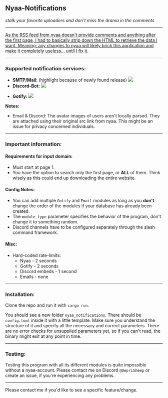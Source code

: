 
## **Nyaa-Notifications**

*stalk your favorite uploaders and don't miss the drama in the comments*

___

[As the RSS feed from nyaa doesn't provide comments and anything after the first page, I had to basically strip down the HTML to retrieve the data I want. Meaning: any changes to nyaa will likely brick this application and make it completely useless... until I fix it.](https://cdn.discordapp.com/attachments/768636792580341801/1126709125695410226/7937d3d659fb4af895ae.jpg)

___

### **Supported notification services:**
+ **SMTP/Mail:** (highlight because of newly found release)
![](https://i.imgur.com/XqPZMZt.png)
+ **Discord-Bot:**
![](https://i.imgur.com/EfM97GB.png)
* **Gotify:**
![](https://i.imgur.com/z6UOTAc.png)

**Notes:**
- Email & Discord: The avatar images of users aren't locally parsed. They are attached using their original src link from nyaa. This might be an issue for privacy concerned individuals.

___

### **Important information:**

#### Requirements for input domain:
* Must start at page 1.
* You have the option to search only the first page, or **ALL** of them. Think wisely as this could end up downloading the entire website.

#### Config Notes:
* You can add multiple `Gotify` and `Email` modules as long as you **don't** change the order of the modules if your database has already been created.
* The `module_type` parameter specifies the behavior of the program, don't change it to something random.
* Discord channels have to be configured separately through the slash command framework.

#### Misc:
* Hard-coded rate-limits:
  * Nyaa - 2 seconds
  * Gotify - 2 seconds
  * Discord embeds - 1 second
  * Emails - none

___

### **Installation:**

Clone the repo and run it with `cargo run`.

You should see a new folder `nyaa_notifications`.
There should be `config.toml` inside it with a little template.
Make sure you understand the structure of it and specify all the necessary and correct parameters.
There are no error checks for unsupplied parameters yet, so if you can't read, the binary might exit at any point in time.

___

### **Testing:**

Testing this program with all its different modules is quite impossible without a nyaa-account.
Please contact me on Discord `@DepriSheep` or create an issue, if you're experiencing any problems.

___

Please contact me if you'd like to see a specific feature/change.

